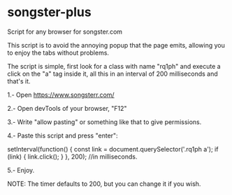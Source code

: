 # songster-plus
Script for any browser for songster.com

This script is to avoid the annoying popup that the page emits, allowing you to enjoy the tabs without problems.

The script is simple, first look for a class with name "rq1ph" and execute a click on the "a" tag inside it, all this in an interval of 200 milliseconds and that's it.

1.- Open https://www.songsterr.com/

2.- Open devTools of your browser, "F12"

3.- Write "allow pasting" or something like that to give permissions.

4.- Paste this script and press "enter":

setInterval(function() {
                const link = document.querySelector('.rq1ph a');
                if (link) {
                    link.click();
                }
            }, 200); //in milliseconds.
            
5.- Enjoy.

NOTE: The timer defaults to 200, but you can change it if you wish.
